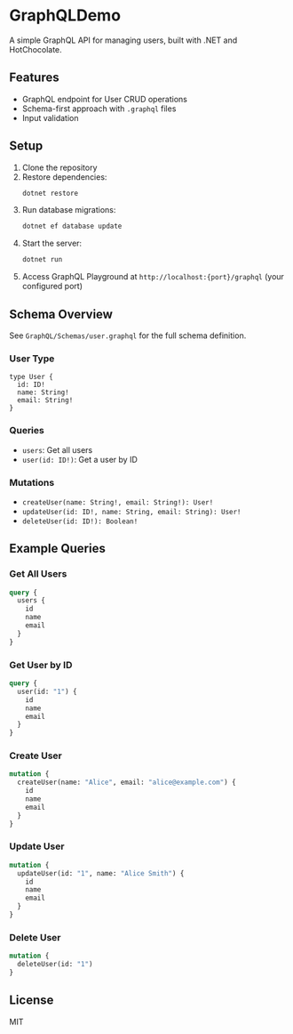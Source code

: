 # GraphQLDemo

A simple GraphQL API for managing users, built with .NET and HotChocolate.

## Features
- GraphQL endpoint for User CRUD operations
- Schema-first approach with `.graphql` files
- Input validation

## Setup
1. Clone the repository
2. Restore dependencies:
   ```bash
   dotnet restore
   ```
3. Run database migrations:
   ```bash
   dotnet ef database update
   ```
4. Start the server:
   ```bash
   dotnet run
   ```
5. Access GraphQL Playground at `http://localhost:{port}/graphql` (your configured port)

## Schema Overview
See `GraphQL/Schemas/user.graphql` for the full schema definition.

### User Type
```
type User {
  id: ID!
  name: String!
  email: String!
}
```

### Queries
- `users`: Get all users
- `user(id: ID!)`: Get a user by ID

### Mutations
- `createUser(name: String!, email: String!): User!`
- `updateUser(id: ID!, name: String, email: String): User!`
- `deleteUser(id: ID!): Boolean!`

## Example Queries

### Get All Users
```graphql
query {
  users {
    id
    name
    email
  }
}
```

### Get User by ID
```graphql
query {
  user(id: "1") {
    id
    name
    email
  }
}
```

### Create User
```graphql
mutation {
  createUser(name: "Alice", email: "alice@example.com") {
    id
    name
    email
  }
}
```

### Update User
```graphql
mutation {
  updateUser(id: "1", name: "Alice Smith") {
    id
    name
    email
  }
}
```

### Delete User
```graphql
mutation {
  deleteUser(id: "1")
}
```

## License
MIT 